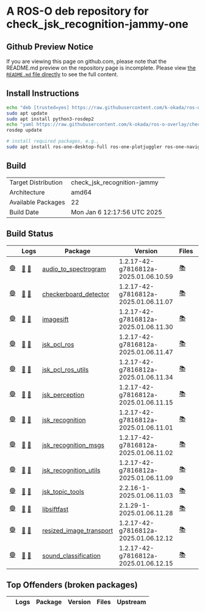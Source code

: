 # A ROS-O deb repository for check_jsk_recognition-jammy-one

## Github Preview Notice

If you are viewing this page on github.com, please note that the README.md preview on the repository page is incomplete.
Please view [the `README.md` file directly](https://github.com/k-okada/ros-o-overlay/blob/check_jsk_recognition-jammy-one/README.md) to see the full content.

## Install Instructions

```bash
echo "deb [trusted=yes] https://raw.githubusercontent.com/k-okada/ros-o-overlay/check_jsk_recognition-jammy-one/repository/ ./" | sudo tee /etc/apt/sources.list.d/k-okada_ros-o-overlay-check_jsk_recognition-jammy-one.list
sudo apt update
sudo apt install python3-rosdep2
echo "yaml https://raw.githubusercontent.com/k-okada/ros-o-overlay/check_jsk_recognition-jammy-one/repository/local.yaml debian" | sudo tee /etc/ros/rosdep/sources.list.d/1-k-okada_ros-o-overlay-check_jsk_recognition-jammy-one.list
rosdep update

# install required packages, e.g.,
sudo apt install ros-one-desktop-full ros-one-plotjuggler ros-one-navigation [...]
```

## Build

|     |     |
| --- | --- |
| Target Distribution | check_jsk_recognition-jammy |
| Architecture | amd64 |
| Available Packages | 22 |
| Build Date | Mon Jan  6 12:17:56 UTC 2025 |

## Build Status

|   | Logs | Package | Version | Files | Upstream |
| - | ---- | ------- | ------- | ----- | -------- |
| <a id="[audio_to_spectrogram](https://raw.githubusercontent.com/k-okada/ros-o-overlay/check_jsk_recognition-jammy-one/repository/ros-one-audio-to-spectrogram_1.2.17-42-g7816812a-2025.01.06.10.59_amd64.deb)" href="#[audio_to_spectrogram](https://raw.githubusercontent.com/k-okada/ros-o-overlay/check_jsk_recognition-jammy-one/repository/ros-one-audio-to-spectrogram_1.2.17-42-g7816812a-2025.01.06.10.59_amd64.deb)">:green_circle:</a> | [:green_book:](https://raw.githubusercontent.com/k-okada/ros-o-overlay/check_jsk_recognition-jammy-one/repository/audio_to_spectrogram_1.2.17-42-g7816812a-2025.01.06.10.59-bloom_generate.log) [:green_book:](https://raw.githubusercontent.com/k-okada/ros-o-overlay/check_jsk_recognition-jammy-one/repository/ros-one-audio-to-spectrogram_1.2.17-42-g7816812a-2025.01.06.10.59_amd64-2025-01-06T10:59:57Z.build) | [audio_to_spectrogram](https://raw.githubusercontent.com/k-okada/ros-o-overlay/check_jsk_recognition-jammy-one/repository/ros-one-audio-to-spectrogram_1.2.17-42-g7816812a-2025.01.06.10.59_amd64.deb) | 1.2.17-42-g7816812a-2025.01.06.10.59 | [:books:](https://raw.githubusercontent.com/k-okada/ros-o-overlay/check_jsk_recognition-jammy-one/repository/ros-one-audio-to-spectrogram_1.2.17-42-g7816812a-2025.01.06.10.59_amd64.files) | [:link:](https://github.com/ros-o/jsk_recognition/tree/obese-devel) |
| <a id="[checkerboard_detector](https://raw.githubusercontent.com/k-okada/ros-o-overlay/check_jsk_recognition-jammy-one/repository/ros-one-checkerboard-detector_1.2.17-42-g7816812a-2025.01.06.11.07_amd64.deb)" href="#[checkerboard_detector](https://raw.githubusercontent.com/k-okada/ros-o-overlay/check_jsk_recognition-jammy-one/repository/ros-one-checkerboard-detector_1.2.17-42-g7816812a-2025.01.06.11.07_amd64.deb)">:green_circle:</a> | [:green_book:](https://raw.githubusercontent.com/k-okada/ros-o-overlay/check_jsk_recognition-jammy-one/repository/checkerboard_detector_1.2.17-42-g7816812a-2025.01.06.11.07-bloom_generate.log) [:green_book:](https://raw.githubusercontent.com/k-okada/ros-o-overlay/check_jsk_recognition-jammy-one/repository/ros-one-checkerboard-detector_1.2.17-42-g7816812a-2025.01.06.11.07_amd64-2025-01-06T11:07:03Z.build) | [checkerboard_detector](https://raw.githubusercontent.com/k-okada/ros-o-overlay/check_jsk_recognition-jammy-one/repository/ros-one-checkerboard-detector_1.2.17-42-g7816812a-2025.01.06.11.07_amd64.deb) | 1.2.17-42-g7816812a-2025.01.06.11.07 | [:books:](https://raw.githubusercontent.com/k-okada/ros-o-overlay/check_jsk_recognition-jammy-one/repository/ros-one-checkerboard-detector_1.2.17-42-g7816812a-2025.01.06.11.07_amd64.files) | [:link:](https://github.com/ros-o/jsk_recognition/tree/obese-devel) |
| <a id="[imagesift](https://raw.githubusercontent.com/k-okada/ros-o-overlay/check_jsk_recognition-jammy-one/repository/ros-one-imagesift_1.2.17-42-g7816812a-2025.01.06.11.30_amd64.deb)" href="#[imagesift](https://raw.githubusercontent.com/k-okada/ros-o-overlay/check_jsk_recognition-jammy-one/repository/ros-one-imagesift_1.2.17-42-g7816812a-2025.01.06.11.30_amd64.deb)">:green_circle:</a> | [:green_book:](https://raw.githubusercontent.com/k-okada/ros-o-overlay/check_jsk_recognition-jammy-one/repository/imagesift_1.2.17-42-g7816812a-2025.01.06.11.30-bloom_generate.log) [:green_book:](https://raw.githubusercontent.com/k-okada/ros-o-overlay/check_jsk_recognition-jammy-one/repository/ros-one-imagesift_1.2.17-42-g7816812a-2025.01.06.11.30_amd64-2025-01-06T11:30:23Z.build) | [imagesift](https://raw.githubusercontent.com/k-okada/ros-o-overlay/check_jsk_recognition-jammy-one/repository/ros-one-imagesift_1.2.17-42-g7816812a-2025.01.06.11.30_amd64.deb) | 1.2.17-42-g7816812a-2025.01.06.11.30 | [:books:](https://raw.githubusercontent.com/k-okada/ros-o-overlay/check_jsk_recognition-jammy-one/repository/ros-one-imagesift_1.2.17-42-g7816812a-2025.01.06.11.30_amd64.files) | [:link:](https://github.com/ros-o/jsk_recognition/tree/obese-devel) |
| <a id="[jsk_pcl_ros](https://raw.githubusercontent.com/k-okada/ros-o-overlay/check_jsk_recognition-jammy-one/repository/ros-one-jsk-pcl-ros_1.2.17-42-g7816812a-2025.01.06.11.47_amd64.deb)" href="#[jsk_pcl_ros](https://raw.githubusercontent.com/k-okada/ros-o-overlay/check_jsk_recognition-jammy-one/repository/ros-one-jsk-pcl-ros_1.2.17-42-g7816812a-2025.01.06.11.47_amd64.deb)">:green_circle:</a> | [:green_book:](https://raw.githubusercontent.com/k-okada/ros-o-overlay/check_jsk_recognition-jammy-one/repository/jsk_pcl_ros_1.2.17-42-g7816812a-2025.01.06.11.47-bloom_generate.log) [:green_book:](https://raw.githubusercontent.com/k-okada/ros-o-overlay/check_jsk_recognition-jammy-one/repository/ros-one-jsk-pcl-ros_1.2.17-42-g7816812a-2025.01.06.11.47_amd64-2025-01-06T11:48:00Z.build) | [jsk_pcl_ros](https://raw.githubusercontent.com/k-okada/ros-o-overlay/check_jsk_recognition-jammy-one/repository/ros-one-jsk-pcl-ros_1.2.17-42-g7816812a-2025.01.06.11.47_amd64.deb) | 1.2.17-42-g7816812a-2025.01.06.11.47 | [:books:](https://raw.githubusercontent.com/k-okada/ros-o-overlay/check_jsk_recognition-jammy-one/repository/ros-one-jsk-pcl-ros_1.2.17-42-g7816812a-2025.01.06.11.47_amd64.files) | [:link:](https://github.com/ros-o/jsk_recognition/tree/obese-devel) |
| <a id="[jsk_pcl_ros_utils](https://raw.githubusercontent.com/k-okada/ros-o-overlay/check_jsk_recognition-jammy-one/repository/ros-one-jsk-pcl-ros-utils_1.2.17-42-g7816812a-2025.01.06.11.34_amd64.deb)" href="#[jsk_pcl_ros_utils](https://raw.githubusercontent.com/k-okada/ros-o-overlay/check_jsk_recognition-jammy-one/repository/ros-one-jsk-pcl-ros-utils_1.2.17-42-g7816812a-2025.01.06.11.34_amd64.deb)">:green_circle:</a> | [:green_book:](https://raw.githubusercontent.com/k-okada/ros-o-overlay/check_jsk_recognition-jammy-one/repository/jsk_pcl_ros_utils_1.2.17-42-g7816812a-2025.01.06.11.34-bloom_generate.log) [:green_book:](https://raw.githubusercontent.com/k-okada/ros-o-overlay/check_jsk_recognition-jammy-one/repository/ros-one-jsk-pcl-ros-utils_1.2.17-42-g7816812a-2025.01.06.11.34_amd64-2025-01-06T11:34:44Z.build) | [jsk_pcl_ros_utils](https://raw.githubusercontent.com/k-okada/ros-o-overlay/check_jsk_recognition-jammy-one/repository/ros-one-jsk-pcl-ros-utils_1.2.17-42-g7816812a-2025.01.06.11.34_amd64.deb) | 1.2.17-42-g7816812a-2025.01.06.11.34 | [:books:](https://raw.githubusercontent.com/k-okada/ros-o-overlay/check_jsk_recognition-jammy-one/repository/ros-one-jsk-pcl-ros-utils_1.2.17-42-g7816812a-2025.01.06.11.34_amd64.files) | [:link:](https://github.com/ros-o/jsk_recognition/tree/obese-devel) |
| <a id="[jsk_perception](https://raw.githubusercontent.com/k-okada/ros-o-overlay/check_jsk_recognition-jammy-one/repository/ros-one-jsk-perception_1.2.17-42-g7816812a-2025.01.06.11.15_amd64.deb)" href="#[jsk_perception](https://raw.githubusercontent.com/k-okada/ros-o-overlay/check_jsk_recognition-jammy-one/repository/ros-one-jsk-perception_1.2.17-42-g7816812a-2025.01.06.11.15_amd64.deb)">:green_circle:</a> | [:green_book:](https://raw.githubusercontent.com/k-okada/ros-o-overlay/check_jsk_recognition-jammy-one/repository/jsk_perception_1.2.17-42-g7816812a-2025.01.06.11.15-bloom_generate.log) [:green_book:](https://raw.githubusercontent.com/k-okada/ros-o-overlay/check_jsk_recognition-jammy-one/repository/ros-one-jsk-perception_1.2.17-42-g7816812a-2025.01.06.11.15_amd64-2025-01-06T11:15:40Z.build) | [jsk_perception](https://raw.githubusercontent.com/k-okada/ros-o-overlay/check_jsk_recognition-jammy-one/repository/ros-one-jsk-perception_1.2.17-42-g7816812a-2025.01.06.11.15_amd64.deb) | 1.2.17-42-g7816812a-2025.01.06.11.15 | [:books:](https://raw.githubusercontent.com/k-okada/ros-o-overlay/check_jsk_recognition-jammy-one/repository/ros-one-jsk-perception_1.2.17-42-g7816812a-2025.01.06.11.15_amd64.files) | [:link:](https://github.com/ros-o/jsk_recognition/tree/obese-devel) |
| <a id="[jsk_recognition](https://raw.githubusercontent.com/k-okada/ros-o-overlay/check_jsk_recognition-jammy-one/repository/ros-one-jsk-recognition_1.2.17-42-g7816812a-2025.01.06.11.01_amd64.deb)" href="#[jsk_recognition](https://raw.githubusercontent.com/k-okada/ros-o-overlay/check_jsk_recognition-jammy-one/repository/ros-one-jsk-recognition_1.2.17-42-g7816812a-2025.01.06.11.01_amd64.deb)">:green_circle:</a> | [:green_book:](https://raw.githubusercontent.com/k-okada/ros-o-overlay/check_jsk_recognition-jammy-one/repository/jsk_recognition_1.2.17-42-g7816812a-2025.01.06.11.01-bloom_generate.log) [:green_book:](https://raw.githubusercontent.com/k-okada/ros-o-overlay/check_jsk_recognition-jammy-one/repository/ros-one-jsk-recognition_1.2.17-42-g7816812a-2025.01.06.11.01_amd64-2025-01-06T11:01:56Z.build) | [jsk_recognition](https://raw.githubusercontent.com/k-okada/ros-o-overlay/check_jsk_recognition-jammy-one/repository/ros-one-jsk-recognition_1.2.17-42-g7816812a-2025.01.06.11.01_amd64.deb) | 1.2.17-42-g7816812a-2025.01.06.11.01 | [:books:](https://raw.githubusercontent.com/k-okada/ros-o-overlay/check_jsk_recognition-jammy-one/repository/ros-one-jsk-recognition_1.2.17-42-g7816812a-2025.01.06.11.01_amd64.files) | [:link:](https://github.com/ros-o/jsk_recognition/tree/obese-devel) |
| <a id="[jsk_recognition_msgs](https://raw.githubusercontent.com/k-okada/ros-o-overlay/check_jsk_recognition-jammy-one/repository/ros-one-jsk-recognition-msgs_1.2.17-42-g7816812a-2025.01.06.11.02_amd64.deb)" href="#[jsk_recognition_msgs](https://raw.githubusercontent.com/k-okada/ros-o-overlay/check_jsk_recognition-jammy-one/repository/ros-one-jsk-recognition-msgs_1.2.17-42-g7816812a-2025.01.06.11.02_amd64.deb)">:green_circle:</a> | [:green_book:](https://raw.githubusercontent.com/k-okada/ros-o-overlay/check_jsk_recognition-jammy-one/repository/jsk_recognition_msgs_1.2.17-42-g7816812a-2025.01.06.11.02-bloom_generate.log) [:green_book:](https://raw.githubusercontent.com/k-okada/ros-o-overlay/check_jsk_recognition-jammy-one/repository/ros-one-jsk-recognition-msgs_1.2.17-42-g7816812a-2025.01.06.11.02_amd64-2025-01-06T11:02:33Z.build) | [jsk_recognition_msgs](https://raw.githubusercontent.com/k-okada/ros-o-overlay/check_jsk_recognition-jammy-one/repository/ros-one-jsk-recognition-msgs_1.2.17-42-g7816812a-2025.01.06.11.02_amd64.deb) | 1.2.17-42-g7816812a-2025.01.06.11.02 | [:books:](https://raw.githubusercontent.com/k-okada/ros-o-overlay/check_jsk_recognition-jammy-one/repository/ros-one-jsk-recognition-msgs_1.2.17-42-g7816812a-2025.01.06.11.02_amd64.files) | [:link:](https://github.com/ros-o/jsk_recognition/tree/obese-devel) |
| <a id="[jsk_recognition_utils](https://raw.githubusercontent.com/k-okada/ros-o-overlay/check_jsk_recognition-jammy-one/repository/ros-one-jsk-recognition-utils_1.2.17-42-g7816812a-2025.01.06.11.09_amd64.deb)" href="#[jsk_recognition_utils](https://raw.githubusercontent.com/k-okada/ros-o-overlay/check_jsk_recognition-jammy-one/repository/ros-one-jsk-recognition-utils_1.2.17-42-g7816812a-2025.01.06.11.09_amd64.deb)">:green_circle:</a> | [:green_book:](https://raw.githubusercontent.com/k-okada/ros-o-overlay/check_jsk_recognition-jammy-one/repository/jsk_recognition_utils_1.2.17-42-g7816812a-2025.01.06.11.09-bloom_generate.log) [:green_book:](https://raw.githubusercontent.com/k-okada/ros-o-overlay/check_jsk_recognition-jammy-one/repository/ros-one-jsk-recognition-utils_1.2.17-42-g7816812a-2025.01.06.11.09_amd64-2025-01-06T11:09:30Z.build) | [jsk_recognition_utils](https://raw.githubusercontent.com/k-okada/ros-o-overlay/check_jsk_recognition-jammy-one/repository/ros-one-jsk-recognition-utils_1.2.17-42-g7816812a-2025.01.06.11.09_amd64.deb) | 1.2.17-42-g7816812a-2025.01.06.11.09 | [:books:](https://raw.githubusercontent.com/k-okada/ros-o-overlay/check_jsk_recognition-jammy-one/repository/ros-one-jsk-recognition-utils_1.2.17-42-g7816812a-2025.01.06.11.09_amd64.files) | [:link:](https://github.com/ros-o/jsk_recognition/tree/obese-devel) |
| <a id="[jsk_topic_tools](https://raw.githubusercontent.com/k-okada/ros-o-overlay/check_jsk_recognition-jammy-one/repository/ros-one-jsk-topic-tools_2.2.16-1-2025.01.06.11.03_amd64.deb)" href="#[jsk_topic_tools](https://raw.githubusercontent.com/k-okada/ros-o-overlay/check_jsk_recognition-jammy-one/repository/ros-one-jsk-topic-tools_2.2.16-1-2025.01.06.11.03_amd64.deb)">:green_circle:</a> | [:green_book:](https://raw.githubusercontent.com/k-okada/ros-o-overlay/check_jsk_recognition-jammy-one/repository/jsk_topic_tools_2.2.16-1-2025.01.06.11.03-bloom_generate.log) [:green_book:](https://raw.githubusercontent.com/k-okada/ros-o-overlay/check_jsk_recognition-jammy-one/repository/ros-one-jsk-topic-tools_2.2.16-1-2025.01.06.11.03_amd64-2025-01-06T11:04:04Z.build) | [jsk_topic_tools](https://raw.githubusercontent.com/k-okada/ros-o-overlay/check_jsk_recognition-jammy-one/repository/ros-one-jsk-topic-tools_2.2.16-1-2025.01.06.11.03_amd64.deb) | 2.2.16-1-2025.01.06.11.03 | [:books:](https://raw.githubusercontent.com/k-okada/ros-o-overlay/check_jsk_recognition-jammy-one/repository/ros-one-jsk-topic-tools_2.2.16-1-2025.01.06.11.03_amd64.files) | [:link:](https://github.com/tork-a/jsk_common-release/tree/HEAD) |
| <a id="[libsiftfast](https://raw.githubusercontent.com/k-okada/ros-o-overlay/check_jsk_recognition-jammy-one/repository/ros-one-libsiftfast_2.1.29-1-2025.01.06.11.28_amd64.deb)" href="#[libsiftfast](https://raw.githubusercontent.com/k-okada/ros-o-overlay/check_jsk_recognition-jammy-one/repository/ros-one-libsiftfast_2.1.29-1-2025.01.06.11.28_amd64.deb)">:green_circle:</a> | [:green_book:](https://raw.githubusercontent.com/k-okada/ros-o-overlay/check_jsk_recognition-jammy-one/repository/libsiftfast_2.1.29-1-2025.01.06.11.28-bloom_generate.log) [:green_book:](https://raw.githubusercontent.com/k-okada/ros-o-overlay/check_jsk_recognition-jammy-one/repository/ros-one-libsiftfast_2.1.29-1-2025.01.06.11.28_amd64-2025-01-06T11:28:28Z.build) | [libsiftfast](https://raw.githubusercontent.com/k-okada/ros-o-overlay/check_jsk_recognition-jammy-one/repository/ros-one-libsiftfast_2.1.29-1-2025.01.06.11.28_amd64.deb) | 2.1.29-1-2025.01.06.11.28 | [:books:](https://raw.githubusercontent.com/k-okada/ros-o-overlay/check_jsk_recognition-jammy-one/repository/ros-one-libsiftfast_2.1.29-1-2025.01.06.11.28_amd64.files) | [:link:](https://github.com/tork-a/jsk_3rdparty-release/tree/HEAD) |
| <a id="[resized_image_transport](https://raw.githubusercontent.com/k-okada/ros-o-overlay/check_jsk_recognition-jammy-one/repository/ros-one-resized-image-transport_1.2.17-42-g7816812a-2025.01.06.12.12_amd64.deb)" href="#[resized_image_transport](https://raw.githubusercontent.com/k-okada/ros-o-overlay/check_jsk_recognition-jammy-one/repository/ros-one-resized-image-transport_1.2.17-42-g7816812a-2025.01.06.12.12_amd64.deb)">:green_circle:</a> | [:green_book:](https://raw.githubusercontent.com/k-okada/ros-o-overlay/check_jsk_recognition-jammy-one/repository/resized_image_transport_1.2.17-42-g7816812a-2025.01.06.12.12-bloom_generate.log) [:green_book:](https://raw.githubusercontent.com/k-okada/ros-o-overlay/check_jsk_recognition-jammy-one/repository/ros-one-resized-image-transport_1.2.17-42-g7816812a-2025.01.06.12.12_amd64-2025-01-06T12:12:20Z.build) | [resized_image_transport](https://raw.githubusercontent.com/k-okada/ros-o-overlay/check_jsk_recognition-jammy-one/repository/ros-one-resized-image-transport_1.2.17-42-g7816812a-2025.01.06.12.12_amd64.deb) | 1.2.17-42-g7816812a-2025.01.06.12.12 | [:books:](https://raw.githubusercontent.com/k-okada/ros-o-overlay/check_jsk_recognition-jammy-one/repository/ros-one-resized-image-transport_1.2.17-42-g7816812a-2025.01.06.12.12_amd64.files) | [:link:](https://github.com/ros-o/jsk_recognition/tree/obese-devel) |
| <a id="[sound_classification](https://raw.githubusercontent.com/k-okada/ros-o-overlay/check_jsk_recognition-jammy-one/repository/ros-one-sound-classification_1.2.17-42-g7816812a-2025.01.06.12.15_amd64.deb)" href="#[sound_classification](https://raw.githubusercontent.com/k-okada/ros-o-overlay/check_jsk_recognition-jammy-one/repository/ros-one-sound-classification_1.2.17-42-g7816812a-2025.01.06.12.15_amd64.deb)">:green_circle:</a> | [:green_book:](https://raw.githubusercontent.com/k-okada/ros-o-overlay/check_jsk_recognition-jammy-one/repository/sound_classification_1.2.17-42-g7816812a-2025.01.06.12.15-bloom_generate.log) [:green_book:](https://raw.githubusercontent.com/k-okada/ros-o-overlay/check_jsk_recognition-jammy-one/repository/ros-one-sound-classification_1.2.17-42-g7816812a-2025.01.06.12.15_amd64-2025-01-06T12:15:48Z.build) | [sound_classification](https://raw.githubusercontent.com/k-okada/ros-o-overlay/check_jsk_recognition-jammy-one/repository/ros-one-sound-classification_1.2.17-42-g7816812a-2025.01.06.12.15_amd64.deb) | 1.2.17-42-g7816812a-2025.01.06.12.15 | [:books:](https://raw.githubusercontent.com/k-okada/ros-o-overlay/check_jsk_recognition-jammy-one/repository/ros-one-sound-classification_1.2.17-42-g7816812a-2025.01.06.12.15_amd64.files) | [:link:](https://github.com/ros-o/jsk_recognition/tree/obese-devel) |

## Top Offenders (broken packages)

|   | Logs | Package | Version | Files | Upstream |
| - | ---- | ------- | ------- | ----- | -------- |
